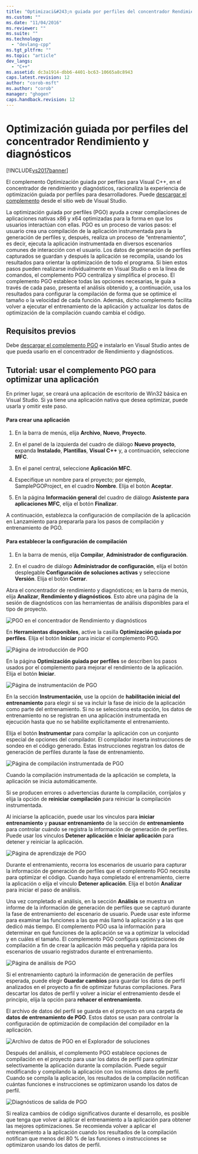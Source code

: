 ```yaml
---
title: "Optimizaci&#243;n guiada por perfiles del concentrador Rendimiento y diagn&#243;sticos | Microsoft Docs"
ms.custom: ""
ms.date: "11/04/2016"
ms.reviewer: ""
ms.suite: ""
ms.technology: 
  - "devlang-cpp"
ms.tgt_pltfrm: ""
ms.topic: "article"
dev_langs: 
  - "C++"
ms.assetid: dc3a1914-dbb6-4401-bc63-10665a8c8943
caps.latest.revision: 12
author: "corob-msft"
ms.author: "corob"
manager: "ghogen"
caps.handback.revision: 12
---
```

# Optimizaci&#243;n guiada por perfiles del concentrador Rendimiento y diagn&#243;sticos
[!INCLUDE[vs2017banner](../../assembler/inline/includes/vs2017banner.md)]

El complemento Optimización guiada por perfiles para Visual C\+\+, en el concentrador de rendimiento y diagnósticos, racionaliza la experiencia de optimización guiada por perfiles para desarrolladores.  Puede [descargar el complemento](http://go.microsoft.com/fwlink/p/?LinkId=327915) desde el sitio web de Visual Studio.  
  
 La optimización guiada por perfiles \(PGO\) ayuda a crear compilaciones de aplicaciones nativas x86 y x64 optimizadas para la forma en que los usuarios interactúan con ellas.  PGO es un proceso de varios pasos: el usuario crea una compilación de la aplicación instrumentada para la generación de perfiles y, después, realiza un proceso de “entrenamiento”, es decir, ejecuta la aplicación instrumentada en diversos escenarios comunes de interacción con el usuario.  Los datos de generación de perfiles capturados se guardan y después la aplicación se recompila, usando los resultados para orientar la optimización de todo el programa.  Si bien estos pasos pueden realizarse individualmente en Visual Studio o en la línea de comandos, el complemento PGO centraliza y simplifica el proceso.  El complemento PGO establece todas las opciones necesarias, le guía a través de cada paso, presenta el análisis obtenido y, a continuación, usa los resultados para configurar la compilación de forma que se optimice el tamaño o la velocidad de cada función.  Además, dicho complemento facilita volver a ejecutar el entrenamiento de la aplicación y actualizar los datos de optimización de la compilación cuando cambia el código.  
  
## Requisitos previos  
 Debe [descargar el complemento PGO](http://go.microsoft.com/fwlink/p/?LinkId=327915) e instalarlo en Visual Studio antes de que pueda usarlo en el concentrador de Rendimiento y diagnósticos.  
  
## Tutorial: usar el complemento PGO para optimizar una aplicación  
 En primer lugar, se creará una aplicación de escritorio de Win32 básica en Visual Studio.  Si ya tiene una aplicación nativa que desea optimizar, puede usarla y omitir este paso.  
  
#### Para crear una aplicación  
  
1.  En la barra de menús, elija **Archivo**, **Nuevo**, **Proyecto**.  
  
2.  En el panel de la izquierda del cuadro de diálogo **Nuevo proyecto**, expanda **Instalado**, **Plantillas**, **Visual C\+\+** y, a continuación, seleccione **MFC**.  
  
3.  En el panel central, seleccione **Aplicación MFC**.  
  
4.  Especifique un nombre para el proyecto; por ejemplo, SamplePGOProject, en el cuadro **Nombre**.  Elija el botón **Aceptar**.  
  
5.  En la página **Información general** del cuadro de diálogo **Asistente para aplicaciones MFC**, elija el botón **Finalizar**.  
  
 A continuación, establezca la configuración de compilación de la aplicación en Lanzamiento para prepararla para los pasos de compilación y entrenamiento de PGO.  
  
#### Para establecer la configuración de compilación  
  
1.  En la barra de menús, elija **Compilar**, **Administrador de configuración**.  
  
2.  En el cuadro de diálogo **Administrador de configuración**, elija el botón desplegable **Configuración de soluciones activas** y seleccione **Versión**.  Elija el botón **Cerrar**.  
  
 Abra el concentrador de rendimiento y diagnósticos; en la barra de menús, elija **Analizar**, **Rendimiento y diagnósticos**.  Esto abre una página de la sesión de diagnósticos con las herramientas de análisis disponibles para el tipo de proyecto.  
  
 ![PGO en el concentrador de Rendimiento y diagnósticos](../../build/reference/media/pgofig0hub.png "PGOFig0Hub")  
  
 En **Herramientas disponibles**, active la casilla **Optimización guiada por perfiles**.  Elija el botón **Iniciar** para iniciar el complemento PGO.  
  
 ![Página de introducción de PGO](../../build/reference/media/pgofig1start.png "PGOFig1Start")  
  
 En la página **Optimización guiada por perfiles** se describen los pasos usados por el complemento para mejorar el rendimiento de la aplicación.  Elija el botón **Iniciar**.  
  
 ![Página de instrumentación de PGO](../../build/reference/media/pgofig2instrument.png "PGOFig2Instrument")  
  
 En la sección **Instrumentación**, use la opción de **habilitación inicial del entrenamiento** para elegir si se va incluir la fase de inicio de la aplicación como parte del entrenamiento.  Si no se selecciona esta opción, los datos de entrenamiento no se registran en una aplicación instrumentada en ejecución hasta que no se habilite explícitamente el entrenamiento.  
  
 Elija el botón **Instrumentar** para compilar la aplicación con un conjunto especial de opciones del compilador.  El compilador inserta instrucciones de sondeo en el código generado.  Estas instrucciones registran los datos de generación de perfiles durante la fase de entrenamiento.  
  
 ![Página de compilación instrumentada de PGO](../../build/reference/media/pgofig3build.PNG "PGOFig3Build")  
  
 Cuando la compilación instrumentada de la aplicación se completa, la aplicación se inicia automáticamente.  
  
 Si se producen errores o advertencias durante la compilación, corríjalos y elija la opción de **reiniciar compilación** para reiniciar la compilación instrumentada.  
  
 Al iniciarse la aplicación, puede usar los vínculos para **iniciar entrenamiento** y **pausar entrenamiento** de la sección de **entrenamiento** para controlar cuándo se registra la información de generación de perfiles.  Puede usar los vínculos **Detener aplicación** e **Iniciar aplicación** para detener y reiniciar la aplicación.  
  
 ![Página de aprendizaje de PGO](../../build/reference/media/pgofig4training.PNG "PGOFig4Training")  
  
 Durante el entrenamiento, recorra los escenarios de usuario para capturar la información de generación de perfiles que el complemento PGO necesita para optimizar el código.  Cuando haya completado el entrenamiento, cierre la aplicación o elija el vínculo **Detener aplicación**.  Elija el botón **Analizar** para iniciar el paso de análisis.  
  
 Una vez completado el análisis, en la sección **Análisis** se muestra un informe de la información de generación de perfiles que se capturó durante la fase de entrenamiento del escenario de usuario.  Puede usar este informe para examinar las funciones a las que más llamó la aplicación y a las que dedicó más tiempo.  El complemento PGO usa la información para determinar en qué funciones de la aplicación se va a optimizar la velocidad y en cuáles el tamaño.  El complemento PGO configura optimizaciones de compilación a fin de crear la aplicación más pequeña y rápida para los escenarios de usuario registrados durante el entrenamiento.  
  
 ![Página de análisis de PGO](../../build/reference/media/pgofig5analyze.png "PGOFig5Analyze")  
  
 Si el entrenamiento capturó la información de generación de perfiles esperada, puede elegir **Guardar cambios** para guardar los datos de perfil analizados en el proyecto a fin de optimizar futuras compilaciones.  Para descartar los datos de perfil y volver a iniciar el entrenamiento desde el principio, elija la opción para **rehacer el entrenamiento**.  
  
 El archivo de datos del perfil se guarda en el proyecto en una carpeta de **datos de entrenamiento de PGO**.  Estos datos se usan para controlar la configuración de optimización de compilación del compilador en la aplicación.  
  
 ![Archivo de datos de PGO en el Explorador de soluciones](../../build/reference/media/pgofig6data.png "PGOFig6Data")  
  
 Después del análisis, el complemento PGO establece opciones de compilación en el proyecto para usar los datos de perfil para optimizar selectivamente la aplicación durante la compilación.  Puede seguir modificando y compilando la aplicación con los mismos datos de perfil.  Cuando se compila la aplicación, los resultados de la compilación notifican cuántas funciones e instrucciones se optimizaron usando los datos de perfil.  
  
 ![Diagnósticos de salida de PGO](../../build/reference/media/pgofig7diagnostics.png "PGOFig7Diagnostics")  
  
 Si realiza cambios de código significativos durante el desarrollo, es posible que tenga que volver a aplicar el entrenamiento a la aplicación para obtener las mejores optimizaciones.  Se recomienda volver a aplicar el entrenamiento a la aplicación cuando los resultados de la compilación notifican que menos del 80 % de las funciones o instrucciones se optimizaron usando los datos de perfil.